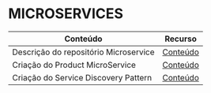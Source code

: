 # MICROSERVICES

| Conteúdo                              | Recurso                                               |
|---------------------------------------|-------------------------------------------------------|
| Descrição do repositório Microservice | [Conteúdo](product-service/README.md)                 |
| Criação do Product MicroService       | [Conteúdo](product-service/docs/product-service.md)   |
| Criação do Service Discovery Pattern  | [Conteúdo](product-service/docs/service-discovery.md) |
